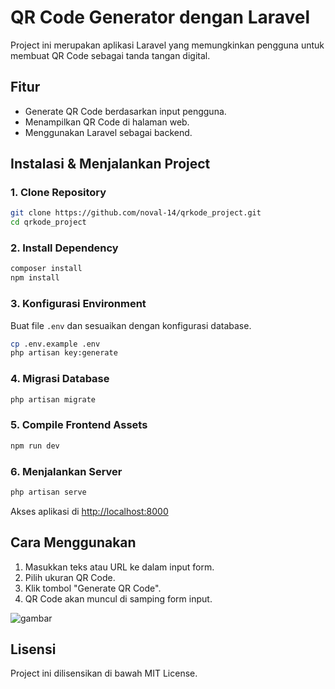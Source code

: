 # QR Code Generator dengan Laravel

Project ini merupakan aplikasi Laravel yang memungkinkan pengguna untuk membuat QR Code sebagai tanda tangan digital.

## Fitur
- Generate QR Code berdasarkan input pengguna.
- Menampilkan QR Code di halaman web.
- Menggunakan Laravel sebagai backend.

## Instalasi & Menjalankan Project

### 1. Clone Repository
```sh
git clone https://github.com/noval-14/qrkode_project.git
cd qrkode_project
```

### 2. Install Dependency
```sh
composer install
npm install
```

### 3. Konfigurasi Environment
Buat file `.env` dan sesuaikan dengan konfigurasi database.
```sh
cp .env.example .env
php artisan key:generate
```

### 4. Migrasi Database
```sh
php artisan migrate
```

### 5. Compile Frontend Assets
```sh
npm run dev
```

### 6. Menjalankan Server
```sh
php artisan serve
```
Akses aplikasi di [http://localhost:8000](http://localhost:8000)

## Cara Menggunakan
1. Masukkan teks atau URL ke dalam input form.
2. Pilih ukuran QR Code.
3. Klik tombol "Generate QR Code".
4. QR Code akan muncul di samping form input.

![gambar](https://github.com/user-attachments/assets/bc9413cf-c07c-4096-9aa7-7fe2f9c6a016)


## Lisensi
Project ini dilisensikan di bawah MIT License.

